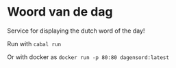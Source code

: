 # Woord van de dag

Service for displaying the dutch word of the day!

Run with
`cabal run`

Or with docker as
`docker run -p 80:80 dagensord:latest`
